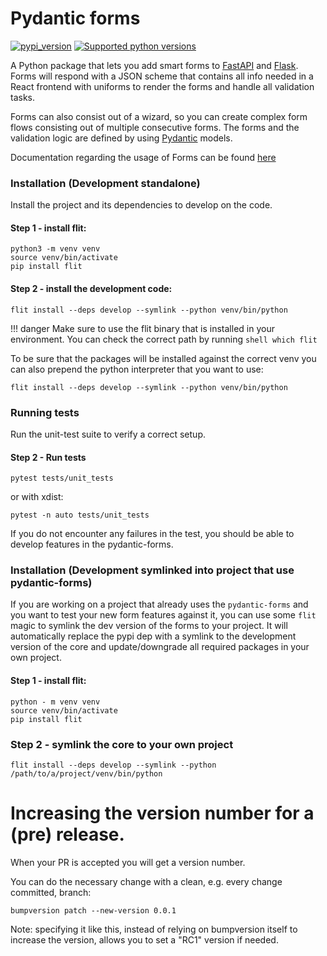 # Pydantic forms

[![pypi_version](https://img.shields.io/pypi/v/pydantic-forms?color=%2334D058&label=pypi%20package)](https://pypi.org/project/pydantic-forms)
[![Supported python versions](https://img.shields.io/pypi/pyversions/pydantic-forms.svg?color=%2334D058)](https://pypi.org/project/pydantic-forms)

A Python package that lets you add smart forms to [FastAPI](https://fastapi.tiangolo.com/)
and [Flask](https://palletsprojects.com/p/flask/). Forms will respond with a JSON scheme that
contains all info needed in a React frontend with uniforms to render the forms and handle all validation tasks.

Forms can also consist out of a wizard, so you can create complex form flows consisting out of multiple
consecutive forms. The forms and the validation logic are defined by
using [Pydantic](https://pydantic-docs.helpmanual.io/) models.

Documentation regarding the usage of Forms can be found
[here](https://github.com/workfloworchestrator/orchestrator-core/blob/main/docs/architecture/application/forms.md)

### Installation (Development standalone)
Install the project and its dependencies to develop on the code.

#### Step 1 - install flit:

```shell
python3 -m venv venv
source venv/bin/activate
pip install flit
```

#### Step 2 - install the development code:
```shell
flit install --deps develop --symlink --python venv/bin/python
```

!!! danger
    Make sure to use the flit binary that is installed in your environment. You can check the correct
    path by running
    ```shell
    which flit
    ```

To be sure that the packages will be installed against the correct venv you can also prepend the python interpreter
that you want to use:

```shell
flit install --deps develop --symlink --python venv/bin/python
```


### Running tests
Run the unit-test suite to verify a correct setup.

#### Step 2 - Run tests
```shell
pytest tests/unit_tests
```

or with xdist:

```shell
pytest -n auto tests/unit_tests
```

If you do not encounter any failures in the test, you should be able to develop features in the pydantic-forms.

### Installation (Development symlinked into project that use pydantic-forms)

If you are working on a project that already uses the `pydantic-forms` and you want to test your new form features
against it, you can use some `flit` magic to symlink the dev version of the forms to your project. It will
automatically replace the pypi dep with a symlink to the development version
of the core and update/downgrade all required packages in your own project.

#### Step 1 - install flit:

```shell
python - m venv venv
source venv/bin/activate
pip install flit
```

### Step 2 - symlink the core to your own project

```shell
flit install --deps develop --symlink --python /path/to/a/project/venv/bin/python
```

# Increasing the version number for a (pre) release.

When your PR is accepted you will get a version number.

You can do the necessary change with a clean, e.g. every change committed, branch:

```shell
bumpversion patch --new-version 0.0.1
```

Note: specifying it like this, instead of relying on bumpversion itself to increase the version, allows you to
set a "RC1" version if needed.
